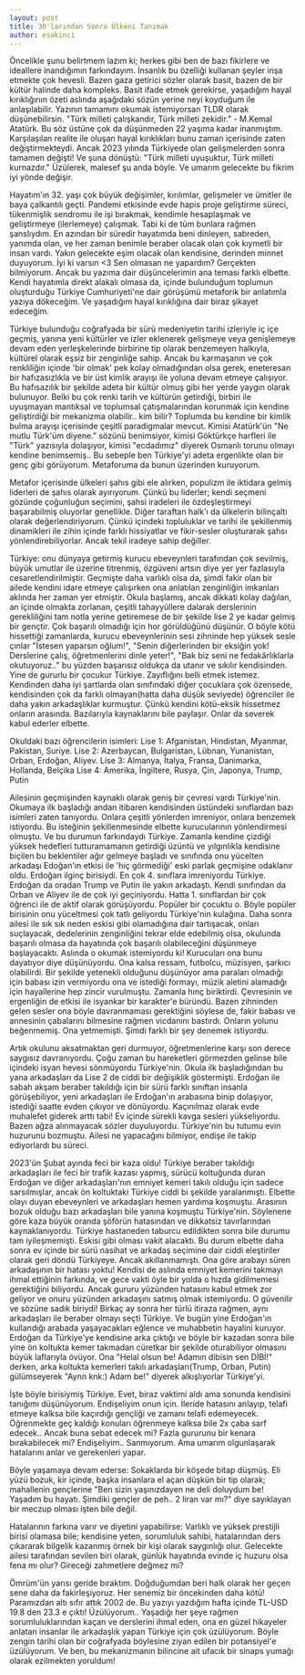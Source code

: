 ```yaml
---
layout: post
title: 30'larından Sonra Ülkeni Tanımak
author: esakinci
---
```


Öncelikle şunu belirtmem lazım ki; herkes gibi ben de bazı fikirlere ve ideallere inandığımın farkındayım. İnsanlık bu özelliği kullanan şeyler inşa etmekte çok hevesli. Bazen gaza getirici sözler olarak basit, bazen de bir kültür halinde daha kompleks. 
Basit ifade etmek gerekirse, yaşadığım hayal kırıklığının özeti aslında aşağıdaki sözün yerine neyi koyduğum ile anlaşılabilir. Yazının tamamını okumak istemiyorsan TLDR olarak düşünebilirsin.
"Türk milleti çalışkandır, Türk milleti zekidir." - M.Kemal Atatürk. 
Bu söz üstüne çok da düşünmeden 22 yaşıma kadar inanmıştım. Karşılaşılan realite ile oluşan hayal kırıklıkları bunu zaman içerisinde zaten değiştirmekteydi. Ancak 2023 yılında Türkiyede olan gelişmelerden sonra tamamen değişti! Ve şuna dönüştü:
"Türk milleti uyuşuktur, Türk milleti kurnazdır." Üzülerek, malesef şu anda böyle. Ve umarım gelecekte bu fikrim iyi yönde değişir.

Hayatım'ın 32. yaşı çok büyük değişimler, kırılımlar, gelişmeler ve ümitler ile baya çalkantılı geçti. Pandemi etkisinde evde hapis proje geliştirme süreci, tükenmişlik sendromu ile işi bırakmak, kendimle hesaplaşmak ve geliştirmeye (ilerlemeye) çalışmak. Tabi ki de tüm bunlara rağmen şanslıydım. En azından bir süredir hayatımda beni dinleyen, sabreden, yanımda olan, ve her zaman benimle beraber olacak olan çok kıymetli bir insan vardı. Yakın gelecekte eşim olacak olan kendisine, derinden minnet duyuyorum. İyi ki varsın <3 Sen olmasan ne yapardım? Gerçekten bilmiyorum. 
Ancak bu yazıma dair düşüncelerimin ana teması farklı elbette. Kendi hayatımla direkt alakalı olmasa da, içinde bulunduğum toplumun oluşturduğu Türkiye Cumhuriyeti'ne dair görüşümü metaforik bir anlatımla yazıya dökeceğim. Ve yaşadığım hayal kırıklığına dair biraz şikayet edeceğim.

Türkiye bulunduğu coğrafyada bir sürü medeniyetin tarihi izleriyle iç içe geçmiş, yanına yeni kültürler ve izler eklenerek gelişmeye veya genişlemeye devam eden yerleşkelerinde birbirine tip olarak benzemeyen halkıyla, kültürel olarak eşsiz bir zenginliğe sahip. Ancak bu karmaşanın ve çok renkliliğin içinde 'bir olmak' pek kolay olmadığından olsa gerek, eneteresan bir hafızasızlıkla ve bir üst kimlik arayışı ile yoluna devam etmeye çalışıyor. Bu hafısazılık bir şekilde adeta bir kültür olmuş gibi her yerde yaygın olarak bulunuyor. Belki bu çok renki tarih ve kültürün getirdiği, birbiri ile uyuşmayan mantıksal ve toplumsal çatışmalarından korunmak için kendine geliştirdiği bir mekanizma olabilir.. kim bilir? 
Toplumda bu kendine bir kimlik bulma arayışı içerisinde çeşitli paradigmalar mevcut. Kimisi Atatürk'ün "Ne mutlu Türk'üm diyene." sözünü benimsiyor, kimisi Göktürkçe harfleri ile "Türk" yazısıyla dolaşıyor, kimisi "ecdadımız" diyerek Osmanlı torunu olmayı kendine benimsemiş.. Bu sebeple ben Türkiye'yi adeta ergenlikte olan bir genç gibi görüyorum. Metaforuma da bunun üzerinden kuruyorum.

Metafor içerisinde ülkeleri şahıs gibi ele alırken, populizm ile iktidara gelmiş liderleri de şahıs olarak ayırıyorum. Çünkü bu liderler; kendi seçmeni gözünde çoğunluğun seçimini, şahsi iradeleri ile özdeşleştirmeyi başarabilmiş oluyorlar genellikle.
Diğer taraftan halk'ı da ülkelerin bilinçaltı olarak değerlendiriyorum. Çünkü içindeki topluluklar ve tarihi ile şekillenmiş dinamikleri ile zihin içinde farklı hissiyatlar ve fikir-sesler oluşturarak şahsı yönlendirebiliyorlar. Ancak tekil iradeye sahip değiller.

Türkiye: onu dünyaya getirmiş kurucu ebeveynleri tarafından çok sevilmiş, büyük umutlar ile üzerine titrenmiş, özgüveni artsın diye yer yer fazlasıyla cesaretlendirilmiştir. Geçmişte daha varlıklı olsa da, şimdi fakir olan bir ailede kendini idare etmeye çalışırken ona anlatılan zenginliğin imkanları aklında her zaman yer etmiştir. Okula başlamış, ancak dikkati kolay dağılan, an içinde olmakta zorlanan, çeşitli tahayyüllere dalarak derslerinin gerekliliğini tam notla yerine getiremese de bir şekilde lise 2 ye kadar gelmiş bir gençtir. Çok başarılı olmadığı için hor görüldüğünü düşünür. O böyle kötü hissettiği zamanlarda, kurucu ebeveynlerinin sesi zihninde hep yüksek sesle çınlar "İstesen yaparsın oğlum!", "Senin diğerlerinden bir eksiğin yok! Derslerine çalış, öğretmenlerini dinle yeter!", "Bak biz seni ne fedakârlıklarla okutuyoruz.." bu yüzden başarısız oldukça da utanır ve sıkılır kendisinden. 
Yine de gururlu bir çocukur Türkiye. Zayıflığını belli etmek istemez. Kendinden daha iyi şartlarda olan sınıfındaki diğer çocuklara çok özensede, kendisinden çok da farklı olmayan(hatta daha düşük seviyede) öğrenciler ile daha yakın arkadaşlıklar kurmuştur. Çünkü kendini kötü-eksik hissetmez onların arasında. Bazılarıyla kaynaklarını bile paylaşır. Onlar da severek kabul ederler elbette.

Okuldaki bazı öğrencilerin isimleri:
Lise 1: Afganistan, Hindistan, Myanmar, Pakistan, Suriye.
Lise 2: Azerbaycan, Bulgaristan, Lübnan, Yunanistan, Orban, Erdoğan, Aliyev. 
Lise 3: Almanya, İtalya, Fransa, Danimarka, Hollanda, Belçika
Lise 4: Amerika, İngiltere, Rusya, Çin, Japonya, Trump, Putin

Ailesinin geçmişinden kaynaklı olarak geniş bir çevresi vardı Türkiye'nin. Okumaya ilk başladığı andan itibaren kendisinden üstündeki sınıflardan bazı isimleri zaten tanıyordu. Onlara çeşitli yönlerden imreniyor, onlara benzemek istiyordu. Bu isteğinin şekillenmesinde elbette kurucularının yönlendirmesi olmuştu. Ve bu durumun farkındaydı Türkiye. Zamanla kendine çizdiği yüksek hedefleri tutturamamanın getirdiği üzüntü ve yılgınlıkla kendisine biçilen bu beklentiler ağır gelmeye başladı ve sınıfında onu yücelten arkadaşı Edoğan'ın etkisi ile 'hiç görmediği' eski parlak geçmişine odaklanır oldu. Erdoğan ilginç birisiydi. En çok 4. sınıflara imreniyordu Türkiye. Erdoğan da oradan Trump ve Putin ile yakın arkadaştı. Kendi sınıfından da Orban ve Aliyev ile de çok iyi geçiniyordu. Hatta 1. sınıflardan bir çok öğrenci ile de aktif olarak görüşüyordu. Popüler bir çocuktu o. Böyle popüler birisinin onu yüceltmesi çok tatlı geliyordu Türkiye'nin kulağına. 
Daha sonra ailesi ile sık sık neden eskisi gibi olamadığına dair tartışacak, onları suçlayacak, dedelerinin zenginliğini tekrar elde edebilmiş olsa, okulunda başarılı olmasa da hayatında çok başarılı olabileceğini düşünmeye başlayacaktı. Aslında o okumak istemiyordu ki! Kurucuları ona bunu dayatıyor diye düşünüyordu. Ona kalsa ressam, futbolcu, müzisyen, şarkıcı olabilirdi. Bir şekilde yetenekli olduğunu düşünüyor ama paraları olmadığı için babası izin vermiyordu ona ve istediği formayı, müzik aletini alamadığı için hayallerine hep zincir vurulmuştu. Zamanla hınç biriktirdi. Çevresinin ve ergenliğin de etkisi ile isyankar bir karakter'e büründü. Bazen zihninden gelen sesler ona böyle davranmaması gerektiğini söylese de, fakir babası ve annesinin çabalarını bilmesine rağmen vicdanını bastırdı. Onların yolunu beğenmemiş. Ona yetmemişti. Şimdi farklı bir şey denemek istiyordu.

Artık okulunu aksatmaktan geri durmuyor, öğretmenlerine karşı son derece saygısız davranıyordu. Çoğu zaman bu hareketleri görmezden gelinse bile içindeki isyan hevesi sönmüyordu Türkiye'nin. Okula ilk başladığından bu yana arkadaşları da Lise 2 de ciddi bir değişiklik göstermişti. Erdoğan ile sabah akşam beraber takıldığı için bir sürü farklı sınıftan insanla görüşebiliyor, yeni arkadaşları ile Erdoğan'ın arabasına binip dolaşıyor, istediği saatte evden çıkıyor ve dönüyordu. Kaçınılmaz olarak evde muhalefet giderek arttı tabi! Ev içinde sürekli kavga sesleri yükseliyordu. Bazen ağza alınmayacak sözler duyuluyordu. Türkiye'nin bu tutumu evin huzurunu bozmuştu. Ailesi ne yapacağını bilmiyor, endişe ile takip ediyorlardı bu süreci. 

2023'ün Şubat ayında feci bir kaza oldu! Türkiye beraber takıldığı arkadaşları ile feci bir trafik kazası yapmış, sürücü koltuğunda duran Erdoğan ve diğer arkadaşları'nın emniyet kemeri takılı olduğu için sadece sarsılmışlar, ancak ön koltuktaki Türkiye ciddi bi şekilde yaralanmıştı. Elbette olayı duyan ebeveynleri ve arkadaşları hemen yardıma koşmuştu. Arasının bozuk olduğu bazı arkadaşları bile yanına koşmuştu Türkiye'nin. Söylenene göre kaza büyük oranda şöförün hatasından ve dikkatsiz tavırlarından kaynaklanıyordu. Türkiye hastaneden taburcu edildikten sonra bile durumu tam iyileşmemişti. Eskisi gibi olması vakit alacaktı. Bu durum elbette daha sonra ev içinde bir sürü nasihat ve arkadaş seçimine dair ciddi eleştiriler olarak geri döndü Türkiyeye. Ancak akıllanmamıştı. Ona göre arabayı süren arkadaşının bir hatası yoktu! Kendisi de aslında emniyet kemerini takmayı ihmal ettiğinin farkında, ve gece vakti öyle bir yolda o hızda gidilmemesi gerektiğini biliyordu. Ancak gururu yüzünden hatasını kabul etmek zor geliyor ve onuru yüzünden arkadaşını satmış olmak istemiyordu. O güvenilir ve sözüne sadık biriydi! Birkaç ay sonra her türlü itiraza rağmen, aynı arkadaşları ile beraber olmayı seçti Türkiye. Ve bugün yine Erdoğan'ın kullandığı arabada yaşayacakları eğlence ve muhabbetin hayalini kuruyor. Erdoğan da Türkiye'ye kendisine arka çıktığı ve böyle bir kazadan sonra bile yine ön koltukta kemer takmadan cüretkar bir şekilde oturabiliyor olmasını büyük laflarıyla övüyor. Ona "Helal olsun be! Adamın dibisin sen DİBİ!" derken, arka koltukta kemerleri takılı arkadaşları(Trump, Orban, Putin) gülümseyerek "Aynn knk:) Adam be!" diyerek alkışlıyorlar Türkiye'yi.

İşte böyle birisiymiş Türkiye. Evet, biraz vaktimi aldı ama sonunda kendisini tanığımı düşünüyorum. Endişeliyim onun için. İleride hatasını anlayıp, telafi etmeye kalksa bile kaçırdığı gençliği ve zamanı telafi edemeyecek. Öğrenmekte geç kaldığı konuları öğrenmeye kalksa bile 2x çaba sarf edecek.. Ancak buna sebat edecek mi? Fazla gururunu bir kenara bırakabilecek mi? Endişeliyim.. Sanmıyorum. Ama umarım olgunlaşarak hatalarını anlar ve gerekenleri yapar. 

Böyle yaşamaya devam ederse: Sokaklarda bir köşede bitap düşmüş. Eli yüzü bozuk, kir içinde, başka insanlara el açan düşkün bir tip olarak; mahallenin gençlerine "Ben sizin yaşınızdayen ne deli doluydum be! Yaşadım bu hayatı. Şimdiki gençler de peh.. 2 liran var mı?" diye sayıklayan bir meczup olması işten bile değil.

Hatalarının farkına varır ve diyetini yapabilirse: Varlıklı ve yüksek prestijli birisi olamasa bile; kendisine yeten, sorumluluk sahibi, hatalarından ders çıkararak bilgelik kazanmış örnek bir kişi olarak saygınlığı olur. Gelecekte ailesi tarafından sevilen biri olarak, günlük hayatında evinde iç huzuru olsa fena mı olur? Gireceği zahmetlere değmez mi?

Ömrüm'ün yarısı geride bıraktım. Doğduğumdan beri halk olarak her geçen sene daha da fakirleşiyoruz. Her senemiz bir öncekinden daha kötü! Paramızdan altı sıfır attık 2002 de. Bu yazıyı yazdığım hafta içinde TL-USD 19.8 den 23.3 e çıktı! 
Üzülüyorum.. Yaşadığı her şeye rağmen sorumluluklarından kaçan ve derslerini ihmal eden, ona en güzel hikayeler anlatan insanlar ile arkadaşlık yapan Türkiye için çok üzülüyorum. Böyle zengin tarihi olan bir coğrafyada böylesine ziyan edilen bir potansiyel'e üzülüyorum. Ve ben, bu mekanizmanın bilincine ait ufacık bir sinaps yumağı olarak ezilmekten yoruldum!